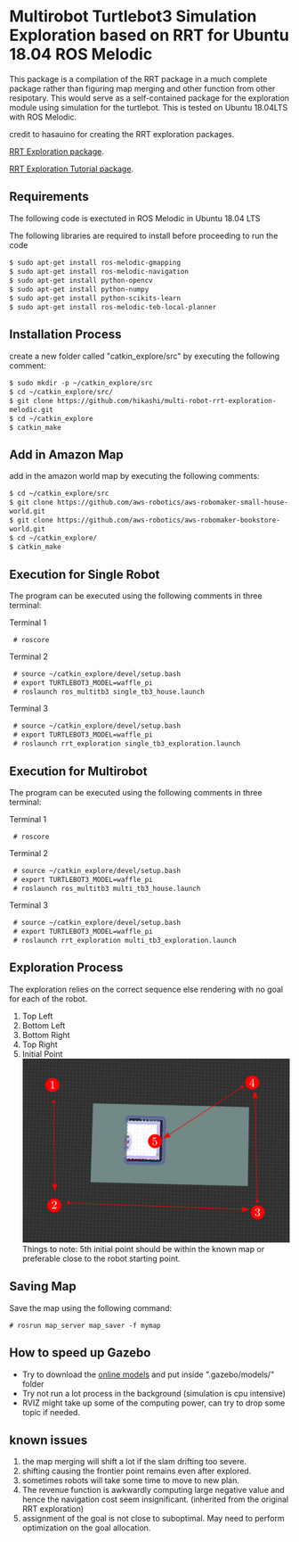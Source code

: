 # Multirobot Turtlebot3 Simulation Exploration based on RRT for Ubuntu 18.04 ROS Melodic
This package is a compilation of the RRT package in a much complete package rather than figuring map merging and other function from other resipotary. 
This would serve as a self-contained package for the exploration module using simulation for the turtlebot.
This is tested on Ubuntu 18.04LTS with ROS Melodic.

credit to hasauino for creating the RRT exploration packages.

[RRT Exploration package](https://github.com/hasauino/rrt_exploration "RRT Exploration").

[RRT Exploration Tutorial package](https://github.com/hasauino/rrt_exploration_tutorials "RRT Exploration").


## Requirements
The following code is exectuted in ROS Melodic in Ubuntu 18.04 LTS

The following libraries are required to install before proceeding to run the code

    $ sudo apt-get install ros-melodic-gmapping
    $ sudo apt-get install ros-melodic-navigation
    $ sudo apt-get install python-opencv
    $ sudo apt-get install python-numpy
    $ sudo apt-get install python-scikits-learn
    $ sudo apt-get install ros-melodic-teb-local-planner


## Installation Process
create a new folder called "catkin_explore/src" by executing the following comment:

    $ sudo mkdir -p ~/catkin_explore/src
    $ cd ~/catkin_explore/src/
    $ git clone https://github.com/hikashi/multi-robot-rrt-exploration-melodic.git
    $ cd ~/catkin_explore
    $ catkin_make

## Add in Amazon Map
add in the amazon world map by executing the following comments:

    $ cd ~/catkin_explore/src
    $ git clone https://github.com/aws-robotics/aws-robomaker-small-house-world.git
    $ git clone https://github.com/aws-robotics/aws-robomaker-bookstore-world.git
    $ cd ~/catkin_explore/
    $ catkin_make
    

## Execution for Single Robot
The program can be executed using the following comments in three terminal:

Terminal 1

     # roscore 
Terminal 2

     # source ~/catkin_explore/devel/setup.bash 
     # export TURTLEBOT3_MODEL=waffle_pi
     # roslaunch ros_multitb3 single_tb3_house.launch
Terminal 3

     # source ~/catkin_explore/devel/setup.bash 
     # export TURTLEBOT3_MODEL=waffle_pi
     # roslaunch rrt_exploration single_tb3_exploration.launch 

## Execution for Multirobot
The program can be executed using the following comments in three terminal:

Terminal 1

     # roscore 
Terminal 2

     # source ~/catkin_explore/devel/setup.bash 
     # export TURTLEBOT3_MODEL=waffle_pi
     # roslaunch ros_multitb3 multi_tb3_house.launch 
Terminal 3

     # source ~/catkin_explore/devel/setup.bash 
     # export TURTLEBOT3_MODEL=waffle_pi
     # roslaunch rrt_exploration multi_tb3_exploration.launch 



## Exploration Process
The exploration relies on the correct sequence else rendering with no goal for each of the robot.
1. Top Left
2. Bottom Left
3. Bottom Right
4. Top Right
5. Initial Point
 ![Instruction](/instruction2.png)
 Things to note: 5th initial point should be within the known map or preferable close to the robot starting point. 
 
 
## Saving Map
Save the map using the following command:

    # rosrun map_server map_saver -f mymap
    
## How to speed up Gazebo
- Try to download the [online models](https://github.com/osrf/gazebo_models) and put inside ".gazebo/models/" folder 
- Try not run a lot process in the background (simulation is cpu intensive)
- RVIZ might take up some of the computing power, can try to drop some topic if needed.

## known issues
1. the map merging will shift a lot if the slam drifting too severe.
2. shifting causing the frontier point remains even after explored.
3. sometimes robots will take some time to move to new plan.
4. The revenue function is awkwardly computing large negative value and hence the navigation cost seem insignificant. (inherited from the original RRT exploration)
5.  assignment of the goal is not close to suboptimal. May need to perform optimization on the goal allocation.
